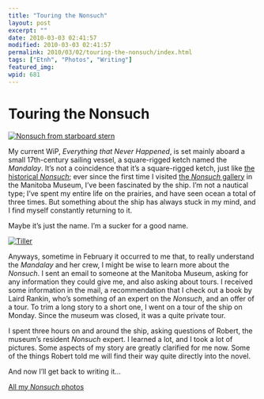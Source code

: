 ```yaml
---
title: "Touring the Nonsuch"
layout: post
excerpt: ""
date: 2010-03-03 02:41:57
modified: 2010-03-03 02:41:57
permalink: 2010/03/02/touring-the-nonsuch/index.html
tags: ["Etnh", "Photos", "Writing"]
featured_img: 
wpid: 681
---
```


# Touring the Nonsuch

[![Nonsuch from starboard stern](http://farm3.static.flickr.com/2769/4401320329_2bc9e3eac7.jpg)](http://www.flickr.com/photos/pj/4401320329/ "Nonsuch from starboard stern by Patrick Johanneson, on Flickr")

My current WiP, *Everything that Never Happened*, is set mainly aboard a small 17th-century sailing vessel, a square-rigged ketch named the *Mandalay*. It’s not a coincidence that it’s a square-rigged ketch, just like [the historical *Nonsuch*](http://en.wikipedia.org/wiki/Nonsuch_%28ship%29); ever since the first time I visited [the *Nonsuch* gallery](http://www.manitobamuseum.ca/mu_nonsuch.html) in the Manitoba Museum, I’ve been fascinated by the ship. I’m not a nautical type; I’ve spent my entire life on the prairies, and have seen ocean a total of three times. But something about the ship has always stuck in my mind, and I find myself constantly returning to it.

Maybe it’s just the name. I’m a sucker for a good name.

[![Tiller](http://farm3.static.flickr.com/2682/4403015976_c02fa50d7e.jpg)](http://www.flickr.com/photos/pj/4403015976/ "Tiller by Patrick Johanneson, on Flickr")

Anyways, sometime in February it occurred to me that, to really understand the *Mandalay* and her crew, I might be wise to learn more about the *Nonsuch*. I sent an email to someone at the Manitoba Museum, asking for any information they could give me, and also asking about tours. I received some information in the mail, a recommendation that I check out a book by Laird Rankin, who’s something of an expert on the *Nonsuch*, and an offer of a tour. To trim a long story to a short one, I went on a tour of the ship on Monday. Since the museum was closed, it was a quite private tour.

I spent three hours on and around the ship, asking questions of Robert, the museum’s resident *Nonsuch* expert. I learned a lot, and I took a lot of pictures. Some aspects of my story are greatly clarified for me now. Some of the things Robert told me will find their way quite directly into the novel.

And now I’ll get back to writing it…

[All my *Nonsuch* photos](http://www.flickr.com/photos/pj/sets/72157623541932904/)
